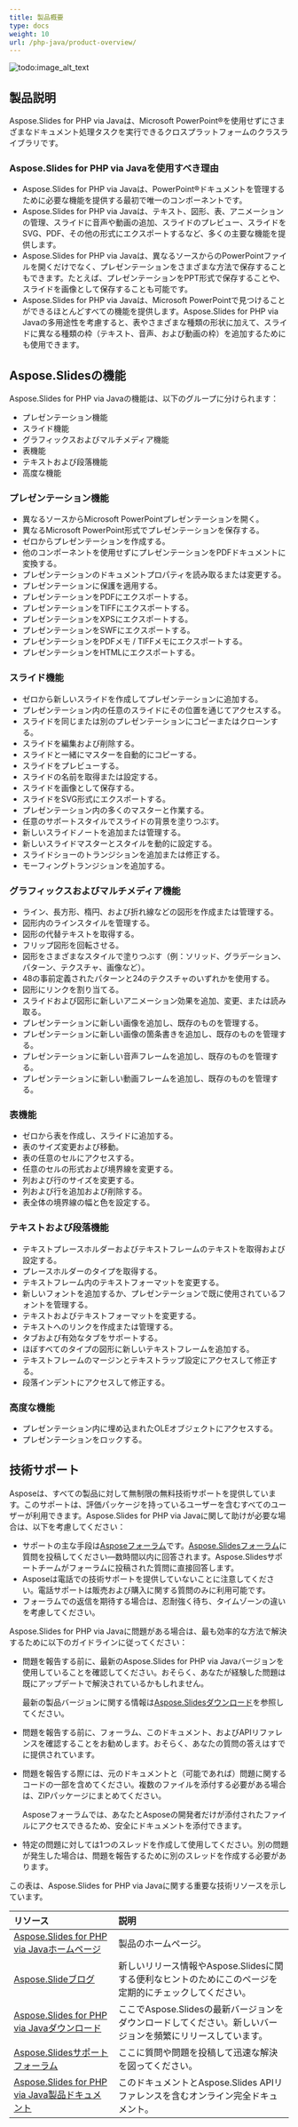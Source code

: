 ```yaml
---
title: 製品概要
type: docs
weight: 10
url: /php-java/product-overview/
---
```


![todo:image_alt_text](aspose_slides-for-php-via-java.png)

## **製品説明**
Aspose.Slides for PHP via Javaは、Microsoft PowerPoint®を使用せずにさまざまなドキュメント処理タスクを実行できるクロスプラットフォームのクラスライブラリです。

### Aspose.Slides for PHP via Javaを使用すべき理由

- Aspose.Slides for PHP via Javaは、PowerPoint®ドキュメントを管理するために必要な機能を提供する最初で唯一のコンポーネントです。
- Aspose.Slides for PHP via Javaは、テキスト、図形、表、アニメーションの管理、スライドに音声や動画の追加、スライドのプレビュー、スライドをSVG、PDF、その他の形式にエクスポートするなど、多くの主要な機能を提供します。
- Aspose.Slides for PHP via Javaは、異なるソースからのPowerPointファイルを開くだけでなく、プレゼンテーションをさまざまな方法で保存することもできます。たとえば、プレゼンテーションをPPT形式で保存することや、スライドを画像として保存することも可能です。
- Aspose.Slides for PHP via Javaは、Microsoft PowerPointで見つけることができるほとんどすべての機能を提供します。Aspose.Slides for PHP via Javaの多用途性を考慮すると、表やさまざまな種類の形状に加えて、スライドに異なる種類の枠（テキスト、音声、および動画の枠）を追加するためにも使用できます。

## **Aspose.Slidesの機能**

Aspose.Slides for PHP via Javaの機能は、以下のグループに分けられます：

- プレゼンテーション機能
- スライド機能
- グラフィックスおよびマルチメディア機能
- 表機能
- テキストおよび段落機能
- 高度な機能

### **プレゼンテーション機能**

- 異なるソースからMicrosoft PowerPointプレゼンテーションを開く。
- 異なるMicrosoft PowerPoint形式でプレゼンテーションを保存する。
- ゼロからプレゼンテーションを作成する。
- 他のコンポーネントを使用せずにプレゼンテーションをPDFドキュメントに変換する。
- プレゼンテーションのドキュメントプロパティを読み取るまたは変更する。
- プレゼンテーションに保護を適用する。
- プレゼンテーションをPDFにエクスポートする。
- プレゼンテーションをTIFFにエクスポートする。
- プレゼンテーションをXPSにエクスポートする。
- プレゼンテーションをSWFにエクスポートする。
- プレゼンテーションをPDFメモ / TIFFメモにエクスポートする。
- プレゼンテーションをHTMLにエクスポートする。

### **スライド機能**

- ゼロから新しいスライドを作成してプレゼンテーションに追加する。
- プレゼンテーション内の任意のスライドにその位置を通じてアクセスする。
- スライドを同じまたは別のプレゼンテーションにコピーまたはクローンする。
- スライドを編集および削除する。
- スライドと一緒にマスターを自動的にコピーする。
- スライドをプレビューする。
- スライドの名前を取得または設定する。
- スライドを画像として保存する。
- スライドをSVG形式にエクスポートする。
- プレゼンテーション内の多くのマスターと作業する。
- 任意のサポートスタイルでスライドの背景を塗りつぶす。
- 新しいスライドノートを追加または管理する。
- 新しいスライドマスターとスタイルを動的に設定する。
- スライドショーのトランジションを追加または修正する。
- モーフィングトランジションを追加する。

### **グラフィックスおよびマルチメディア機能**

- ライン、長方形、楕円、および折れ線などの図形を作成または管理する。
- 図形内のラインスタイルを管理する。
- 図形の代替テキストを取得する。
- フリップ図形を回転させる。
- 図形をさまざまなスタイルで塗りつぶす（例：ソリッド、グラデーション、パターン、テクスチャ、画像など）。
- 48の事前定義されたパターンと24のテクスチャのいずれかを使用する。
- 図形にリンクを割り当てる。
- スライドおよび図形に新しいアニメーション効果を追加、変更、または読み取る。
- プレゼンテーションに新しい画像を追加し、既存のものを管理する。
- プレゼンテーションに新しい画像の箇条書きを追加し、既存のものを管理する。
- プレゼンテーションに新しい音声フレームを追加し、既存のものを管理する。
- プレゼンテーションに新しい動画フレームを追加し、既存のものを管理する。

### **表機能**

- ゼロから表を作成し、スライドに追加する。
- 表のサイズ変更および移動。
- 表の任意のセルにアクセスする。
- 任意のセルの形式および境界線を変更する。
- 列および行のサイズを変更する。
- 列および行を追加および削除する。
- 表全体の境界線の幅と色を設定する。

### **テキストおよび段落機能**

- テキストプレースホルダーおよびテキストフレームのテキストを取得および設定する。
- プレースホルダーのタイプを取得する。
- テキストフレーム内のテキストフォーマットを変更する。
- 新しいフォントを追加するか、プレゼンテーションで既に使用されているフォントを管理する。
- テキストおよびテキストフォーマットを変更する。
- テキストへのリンクを作成または管理する。
- タブおよび有効なタブをサポートする。
- ほぼすべてのタイプの図形に新しいテキストフレームを追加する。
- テキストフレームのマージンとテキストラップ設定にアクセスして修正する。
- 段落インデントにアクセスして修正する。

### **高度な機能**

- プレゼンテーション内に埋め込まれたOLEオブジェクトにアクセスする。
- プレゼンテーションをロックする。

## **技術サポート**

Asposeは、すべての製品に対して無制限の無料技術サポートを提供しています。このサポートは、評価パッケージを持っているユーザーを含むすべてのユーザーが利用できます。Aspose.Slides for PHP via Javaに関して助けが必要な場合は、以下を考慮してください：

- サポートの主な手段は[Asposeフォーラム](https://forum.aspose.com/)です。[Aspose.Slidesフォーラム](https://forum.aspose.com/c/slides/11)に質問を投稿してください—数時間以内に回答されます。Aspose.Slidesサポートチームがフォーラムに投稿された質問に直接回答します。
- Asposeは電話での技術サポートを提供していないことに注意してください。電話サポートは販売および購入に関する質問のみに利用可能です。
- フォーラムでの返信を期待する場合は、忍耐強く待ち、タイムゾーンの違いを考慮してください。

Aspose.Slides for PHP via Javaに問題がある場合は、最も効率的な方法で解決するために以下のガイドラインに従ってください：

- 問題を報告する前に、最新のAspose.Slides for PHP via Javaバージョンを使用していることを確認してください。おそらく、あなたが経験した問題は既にアップデートで解決されているかもしれません。

  最新の製品バージョンに関する情報は[Aspose.Slidesダウンロード](https://downloads.aspose.com/slides/php-java)を参照してください。

- 問題を報告する前に、フォーラム、このドキュメント、およびAPIリファレンスを確認することをお勧めします。おそらく、あなたの質問の答えはすでに提供されています。

- 問題を報告する際には、元のドキュメントと（可能であれば）問題に関するコードの一部を含めてください。複数のファイルを添付する必要がある場合は、ZIPパッケージにまとめてください。

  Asposeフォーラムでは、あなたとAsposeの開発者だけが添付されたファイルにアクセスできるため、安全にドキュメントを添付できます。

- 特定の問題に対しては1つのスレッドを作成して使用してください。別の問題が発生した場合は、問題を報告するために別のスレッドを作成する必要があります。

この表は、Aspose.Slides for PHP via Javaに関する重要な技術リソースを示しています。

|**リソース**|**説明**|
| :- | :- |
|[Aspose.Slides for PHP via Javaホームページ](https://products.aspose.com/slides/php-java/)|製品のホームページ。|
|[Aspose.Slideブログ](https://blog.aspose.com/category/slides/)|新しいリリース情報やAspose.Slidesに関する便利なヒントのためにこのページを定期的にチェックしてください。|
|[Aspose.Slides for PHP via Javaダウンロード](https://packagist.org/packages/aspose/slides)|ここでAspose.Slidesの最新バージョンをダウンロードしてください。新しいバージョンを頻繁にリリースしています。|
|[Aspose.Slidesサポートフォーラム](https://forum.aspose.com/c/slides/11)|ここに質問や問題を投稿して迅速な解決を図ってください。|
|[Aspose.Slides for PHP via Java製品ドキュメント](/slides/php-java/)|このドキュメントとAspose.Slides APIリファレンスを含むオンライン完全ドキュメント。|